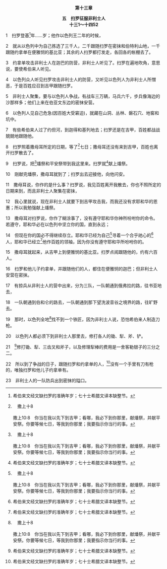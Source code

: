 <p style="text-align:center;font-weight:bold;">第十三章</p>

<p style="text-align:center;font-weight:bold;">五　扫罗征服非利士人<br>十三1～十四52</p>

1　扫罗登基[^1]年……岁；他作以色列王二年的时候，

[^1]:希伯来文经文缺扫罗的准确年岁；七十士希腊文译本缺整节。

2　就从以色列中为自己拣选了三千人，二千跟随扫罗在密抹和伯特利山地，一千跟随约拿单在便雅悯的基比亚；其余的人扫罗都打发走，各回各的帐棚去了。

3　约拿单攻击非利士人在迦巴的防营，非利士人听见了。扫罗在遍地吹角，意思说，要使希伯来人听见。

4　以色列众人听见扫罗攻击非利士人的防营，又听见以色列人为非利士人所憎恶，于是百姓应召到吉甲跟随扫罗。

5　非利士人聚集，要与以色列人争战，有战车三万辆，马兵六千，步兵像海边的沙那样多；他们上来在伯亚文东边的密抹安营。

6　以色列人见自己危急(因百姓大受窘迫)，就藏在山洞、丛林、磐石穴、地窖和坑中。

7　有些希伯来人过了约但河，到迦得和基列地去；扫罗还是在吉甲，百姓都战战兢兢地跟随他。

8　扫罗照着撒母耳所定的日期，等了[^a]七日；撒母耳还没有来到吉甲，百姓也离开扫罗散去了。

[^a]:　撒上十8<br><br>撒上10:8　你当在我以先下到吉甲；看哪，我必下到你那里，献燔祭，并献平安祭。你要等候七日，等我到你那里；我要指示你当行的事。

9　扫罗说，把[^a]燔祭和平安祭带到我这里来。扫罗就[^1]献上燔祭。

[^1]:扫罗的不顺从，暴露于他犯罪献祭的事上(8～12)。扫罗虽然不顺从，却仍然向神献祭。在与非利士人争战的事上，扫罗凭自己行动，暴露出他要在神国度的建造里建立自己王国的意图。撒母耳所察觉到扫罗的不顺从，说明扫罗弃绝了神，结果使他失去了君王的职分(13～15上，十五28)。

[^a]:　参撒上十8<br><br>撒上10:8　你当在我以先下到吉甲；看哪，我必下到你那里，献燔祭，并献平安祭。你要等候七日，等我到你那里；我要指示你当行的事。

10　刚献完燔祭，撒母耳就到了；扫罗出去迎接他，向他问安。

11　撒母耳说，你作的是什么事？扫罗说，我见百姓离开我散去，你也不照所定的日期来到，而且非利士人聚集在密抹，

12　我心里就说，现在非利士人就要下到吉甲攻击我，而我还没有求耶和华的恩惠；所以我勉强献上燔祭。

13　撒母耳对扫罗说，你作了糊涂事了，没有遵守耶和华你神所吩咐你的命令。若遵守，耶和华必在以色列中坚立你的国，直到永远；

14　但现在你的国必不得继续存立。耶和华已经为自己[^a]寻着一个合乎祂心的[^1]人，耶和华已经立[^1]他作百姓的领袖，因为你没有遵守耶和华所吩咐你的。

[^1]:指大卫；神要将君王职分转移给他(十六1～13，二八17)。见徒十三22注1。

[^a]:　徒十三22；参撒上十五28<br><br>徒13:22　既废了扫罗，就兴起大卫作他们的王，又为他作见证说，我寻得耶西的儿子大卫，他是合乎我心的人，必实行我一切的旨意。<br><br>撒上15:28　撒母耳对他说，今日耶和华已将以色列国从你身上撕断，将这国赐给与你亲近的人，他比你更好。

15　撒母耳就起来，从吉甲上到便雅悯的基比亚。扫罗点阅跟随他的，约有六百人。

16　扫罗和他儿子约拿单，并跟随他们的人，都住在便雅悯的迦巴；但非利士人安营在密抹。

17　有掠兵从非利士人的营中出来，分为三队，一队朝通到俄弗拉的路，往书亚地去，

18　一队朝通到伯和仑的路去，一队朝通到那下望洗波音谷之境界的路，往旷野去。

19　那时，以色列全地[^a]找不到一个铁匠，因为非利士人说，恐怕希伯来人制造刀枪。

[^a]:　参王下二四14<br><br>王下24:14　又将全耶路撒冷的人民和众首领，并所有大能的勇士，共一万人，连一切工匠、铁匠都迁徙了去；除了那地极贫穷的人以外，没有剩下的；

20　以色列人都必须下到非利士人那里去，修打各人的锄、犁、斧、铲。

21　[^1]修打锄、犁、三齿叉和斧子，以及修理犁棒的费用是一舍客勒银子的三分之二。

[^1]:本节希伯来文经文的字形和意思不确定。

22　所以到了争战的日子，跟随扫罗和约拿单的人，[^1]没有一个手里有刀有枪的，唯独扫罗和他儿子约拿单有。

[^1]:在争战的日子，只有扫罗和他儿子约拿单有刀有枪。在这种可怜的情形下，神是他们唯一的武器。扫罗、约拿单和以色列人，乃是凭神争战。

23　非利士人的一队防兵出到密抹的隘口。
